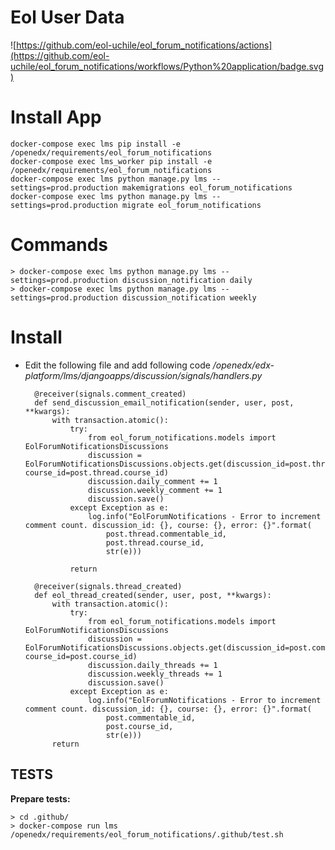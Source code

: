 # Eol User Data

![https://github.com/eol-uchile/eol_forum_notifications/actions](https://github.com/eol-uchile/eol_forum_notifications/workflows/Python%20application/badge.svg)


# Install App

    docker-compose exec lms pip install -e /openedx/requirements/eol_forum_notifications
    docker-compose exec lms_worker pip install -e /openedx/requirements/eol_forum_notifications
    docker-compose exec lms python manage.py lms --settings=prod.production makemigrations eol_forum_notifications
    docker-compose exec lms python manage.py lms --settings=prod.production migrate eol_forum_notifications


# Commands

    > docker-compose exec lms python manage.py lms --settings=prod.production discussion_notification daily
    > docker-compose exec lms python manage.py lms --settings=prod.production discussion_notification weekly


# Install

- Edit the following file and add following code _/openedx/edx-platform/lms/djangoapps/discussion/signals/handlers.py_

        @receiver(signals.comment_created)
        def send_discussion_email_notification(sender, user, post, **kwargs):
            with transaction.atomic():
                try:
                    from eol_forum_notifications.models import EolForumNotificationsDiscussions
                    discussion = EolForumNotificationsDiscussions.objects.get(discussion_id=post.thread.commentable_id, course_id=post.thread.course_id)
                    discussion.daily_comment += 1
                    discussion.weekly_comment += 1
                    discussion.save()
                except Exception as e:
                    log.info("EolForumNotifications - Error to increment comment count. discussion_id: {}, course: {}, error: {}".format(
                        post.thread.commentable_id,
                        post.thread.course_id,
                        str(e)))
           
                return

        @receiver(signals.thread_created)
        def eol_thread_created(sender, user, post, **kwargs):
            with transaction.atomic():
                try:
                    from eol_forum_notifications.models import EolForumNotificationsDiscussions
                    discussion = EolForumNotificationsDiscussions.objects.get(discussion_id=post.commentable_id, course_id=post.course_id)
                    discussion.daily_threads += 1
                    discussion.weekly_threads += 1
                    discussion.save()
                except Exception as e:
                    log.info("EolForumNotifications - Error to increment comment count. discussion_id: {}, course: {}, error: {}".format(
                        post.commentable_id,
                        post.course_id,
                        str(e)))
            return

## TESTS
**Prepare tests:**

    > cd .github/
    > docker-compose run lms /openedx/requirements/eol_forum_notifications/.github/test.sh
